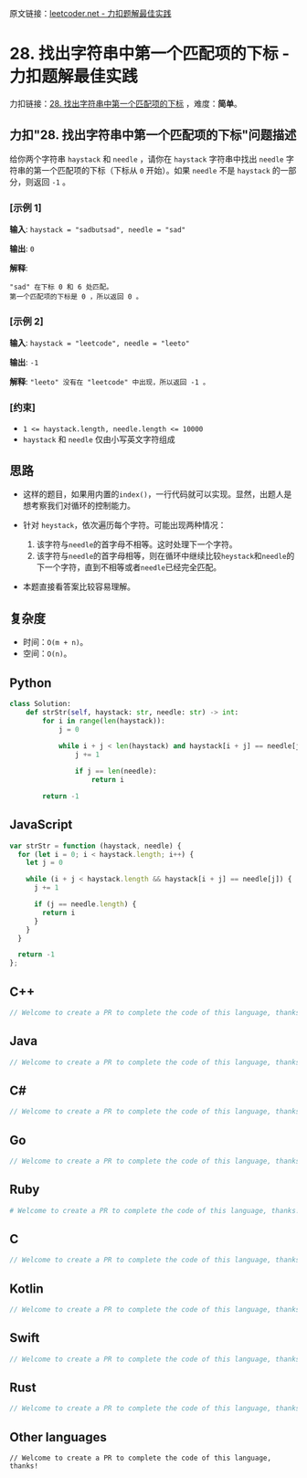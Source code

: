 原文链接：[leetcoder.net - 力扣题解最佳实践](https://leetcoder.net/zh/leetcode/28-find-the-index-of-the-first-occurrence-in-a-string)

# 28. 找出字符串中第一个匹配项的下标 - 力扣题解最佳实践
力扣链接：[28. 找出字符串中第一个匹配项的下标](https://leetcode.cn/problems/find-the-index-of-the-first-occurrence-in-a-string) ，难度：**简单**。

## 力扣"28. 找出字符串中第一个匹配项的下标"问题描述
给你两个字符串 `haystack` 和 `needle` ，请你在 `haystack` 字符串中找出 `needle` 字符串的第一个匹配项的下标（下标从 `0` 开始）。如果 `needle` 不是 `haystack` 的一部分，则返回 `-1` 。

### [示例 1]
**输入**: `haystack = "sadbutsad", needle = "sad"`

**输出**: `0`

**解释**:
```
"sad" 在下标 0 和 6 处匹配。
第一个匹配项的下标是 0 ，所以返回 0 。
```

### [示例 2]
**输入**: `haystack = "leetcode", needle = "leeto"`

**输出**: `-1`

**解释**: `"leeto" 没有在 "leetcode" 中出现，所以返回 -1 。`

### [约束]
- `1 <= haystack.length, needle.length <= 10000`
- `haystack` 和 `needle` 仅由小写英文字符组成

## 思路

- 这样的题目，如果用内置的`index()`，一行代码就可以实现。显然，出题人是想考察我们对循环的控制能力。
- 针对 `heystack`，依次遍历每个字符。可能出现两种情况：
	1. 该字符与`needle`的首字母不相等。这时处理下一个字符。
	2. 该字符与`needle`的首字母相等，则在循环中继续比较`heystack`和`needle`的下一个字符，直到不相等或者`needle`已经完全匹配。

- 本题直接看答案比较容易理解。

## 复杂度
* 时间：`O(m + n)`。
* 空间：`O(n)`。

## Python
```python
class Solution:
    def strStr(self, haystack: str, needle: str) -> int:
        for i in range(len(haystack)):
            j = 0
            
            while i + j < len(haystack) and haystack[i + j] == needle[j]:
                j += 1

                if j == len(needle):
                    return i

        return -1
```

## JavaScript
```javascript
var strStr = function (haystack, needle) {
  for (let i = 0; i < haystack.length; i++) {
    let j = 0

    while (i + j < haystack.length && haystack[i + j] == needle[j]) {
      j += 1

      if (j == needle.length) {
        return i
      }
    }
  }

  return -1
};
```

## C++
```cpp
// Welcome to create a PR to complete the code of this language, thanks!
```

## Java
```java
// Welcome to create a PR to complete the code of this language, thanks!
```

## C#
```c#
// Welcome to create a PR to complete the code of this language, thanks!
```

## Go
```go
// Welcome to create a PR to complete the code of this language, thanks!
```

## Ruby
```ruby
# Welcome to create a PR to complete the code of this language, thanks!
```

## C
```c
// Welcome to create a PR to complete the code of this language, thanks!
```

## Kotlin
```kotlin
// Welcome to create a PR to complete the code of this language, thanks!
```

## Swift
```swift
// Welcome to create a PR to complete the code of this language, thanks!
```

## Rust
```rust
// Welcome to create a PR to complete the code of this language, thanks!
```

## Other languages
```
// Welcome to create a PR to complete the code of this language, thanks!
```
